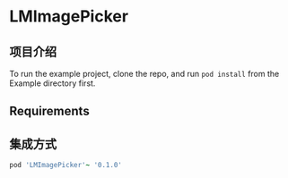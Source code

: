 # LMImagePicker

## 项目介绍

To run the example project, clone the repo, and run `pod install` from the Example directory first.

## Requirements

## 集成方式

```ruby
pod 'LMImagePicker'~ '0.1.0'
```
